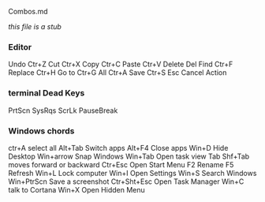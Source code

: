 Combos.md

_this file is a stub_ 

### Editor

Undo    Ctr+Z
Cut     Ctr+X
Copy    Ctr+C
Paste   Ctr+V
Delete  Del
Find    Ctr+F
Replace Ctr+H
Go to   Ctr+G
All     Ctr+A
Save    Ctr+S
Esc     Cancel Action

### terminal Dead Keys

PrtScn
SysRqs
ScrLk
PauseBreak


### Windows chords

ctr+A   select all
Alt+Tab Switch apps
Alt+F4  Close apps
Win+D   Hide Desktop
Win+arrow   Snap Windows
Win+Tab Open task view
Tab Shf+Tab moves forward or backward
Ctr+Esc Open Start Menu
F2  Rename
F5  Refresh
Win+L   Lock computer
Win+I   Open Settings
Win+S   Search Windows
Win+PtrScn  Save a screenshot
Ctr+Sht+Esc Open Task Manager
Win+C   talk to Cortana
Win+X Open Hidden Menu


